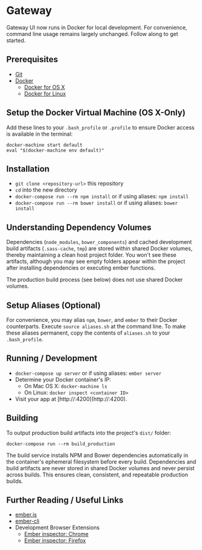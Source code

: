 # Gateway
Gateway UI now runs in Docker for local development.  For convenience, command
line usage remains largely unchanged.  Follow along to get started.


## Prerequisites
* [Git](http://git-scm.com/)
* [Docker](http://docker.com/)
  * [Docker for OS X](https://docs.docker.com/installation/mac/)
  * [Docker for Linux](https://docs.docker.com/installation/)


## Setup the Docker Virtual Machine (OS X-Only)
Add these lines to your `.bash_profile` or `.profile` to ensure Docker access
is available in the terminal:

    docker-machine start default
    eval "$(docker-machine env default)"


## Installation
* `git clone <repository-url>` this repository
* `cd` into the new directory
* `docker-compose run --rm npm install` or if using aliases:
`npm install`
* `docker-compose run --rm bower install` or if using aliases:
`bower install`


## Understanding Dependency Volumes
Dependencies (`node_modules`, `bower_components`) and cached development build
artifacts (`.sass-cache`, `tmp`) are stored within shared Docker volumes,
thereby maintaining a clean host project folder.  You won't see these artifacts,
although you may see empty folders appear within the project after installing
dependencies or executing ember functions.

The production build process (see below) does not use shared Docker volumes.


## Setup Aliases (Optional)
For convenience, you may alias `npm`, `bower`, and `ember` to their Docker
counterparts.  Execute `source aliases.sh` at the command line.  To make these
aliases permanent, copy the contents of `aliases.sh` to your `.bash_profile`.


## Running / Development
* `docker-compose up server` or if using aliases:  `ember server`
* Determine your Docker container's IP:
  * On Mac OS X:  `docker-machine ls`
  * On Linux:  `docker inspect <container ID>`
* Visit your app at
[http://<docker-machine ip>:4200](http://<docker-machine ip>:4200).


## Building
To output production build artifacts into the project's `dist/` folder:

    docker-compose run --rm build_production

The build service installs NPM and Bower dependencies automatically in the
container's ephemeral filesystem before every build.  Dependencies and build
artifacts are never stored in shared Docker volumes and never persist across
builds.  This ensures clean, consistent, and repeatable production builds.


## Further Reading / Useful Links
* [ember.js](http://emberjs.com/)
* [ember-cli](http://www.ember-cli.com/)
* Development Browser Extensions
  * [Ember inspector:  Chrome](https://chrome.google.com/webstore/detail/ember-inspector/bmdblncegkenkacieihfhpjfppoconhi)
  * [Ember inspector:  Firefox](https://addons.mozilla.org/en-US/firefox/addon/ember-inspector/)

